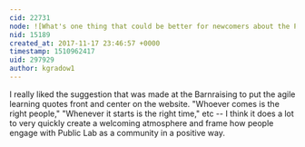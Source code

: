 ```yaml
---
cid: 22731
node: ![What's one thing that could be better for newcomers about the Public Lab website?](../notes/warren/11-14-2017/what-s-one-thing-that-could-be-better-for-newcomers-about-the-public-lab-website)
nid: 15189
created_at: 2017-11-17 23:46:57 +0000
timestamp: 1510962417
uid: 297929
author: kgradow1
---
```


I really liked the suggestion that was made at the Barnraising to put the agile learning quotes front and center on the website. "Whoever comes is the right people," "Whenever it starts is the right time," etc -- I think it does a lot to very quickly create a welcoming atmosphere and frame how people engage with Public Lab as a community in a positive way. 
